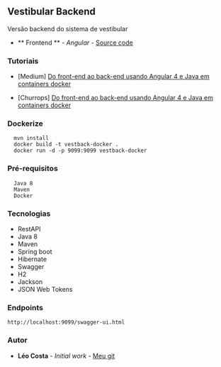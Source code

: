 ## Vestibular Backend

Versão backend do sistema de vestibular

* ** Frontend ** - *Angular* - [Source code](https://github.com/lelodois/vestibular-frontend)

### Tutoriais
- [Medium] [Do front-end ao back-end usando Angular 4 e Java em containers docker](https://medium.com/@locosta_61043/do-front-end-ao-back-end-usando-angular-4-e-java-em-containers-docker-5d0eba0fcbcc)  

- [Churrops] [Do front-end ao back-end usando Angular 4 e Java em containers docker](http://churrops.io/2018/06/25/do-front-end-ao-back-end-usando-angular-4-e-java-em-containers-docker/)

### Dockerize

```
  mvn install
  docker build -t vestback-docker .
  docker run -d -p 9099:9099 vestback-docker
```


### Pré-requisitos

```
  Java 8
  Maven
  Docker
```
### Tecnologias

* RestAPI
* Java 8
* Maven
* Spring boot
* Hibernate
* Swagger
* H2
* Jackson
* JSON Web Tokens

### Endpoints

``` 
http://localhost:9099/swagger-ui.html
```

### Autor

* **Léo Costa** - *Initial work* - [Meu git](https://github.com/lelodois)


